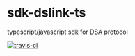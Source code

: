 # sdk-dslink-ts
typescript/javascript sdk for DSA protocol

<a href='https://travis-ci.org/IOT-DSA/sdk-dslink-ts'><img src="https://travis-ci.org/IOT-DSA/sdk-dslink-ts.svg?branch=master" title="travis-ci"></a>

